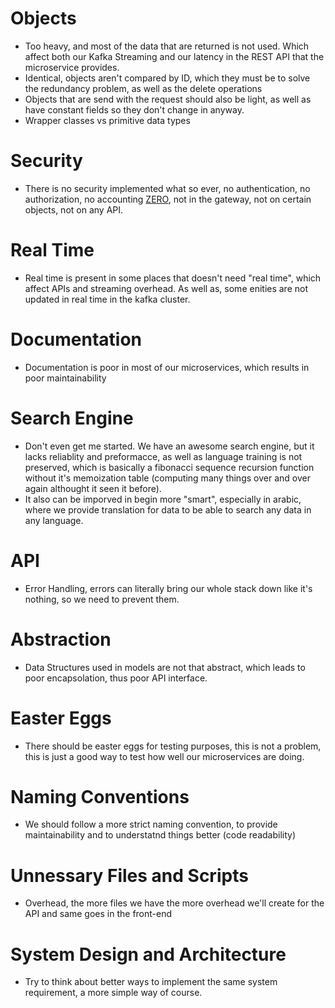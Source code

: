 # Objects
- Too heavy, and most of the data that are returned is not used. Which affect both our Kafka Streaming and our latency in the REST API that the microservice provides.
- Identical, objects aren't compared by ID, which they must be to solve the redundancy problem, as well as the delete operations
- Objects that are send with the request should also be light, as well as have constant fields so they don't change in anyway.
- Wrapper classes vs primitive data types

# Security
- There is no security implemented what so ever, no authentication, no authorization, no accounting [ZERO](https://64.media.tumblr.com/e9f5a52f4563ee58a151e0f98d6d36b4/tumblr_pvcwrrtu7K1xpdwtoo1_540.gifv), not in the gateway, not on certain objects, not on any API.

# Real Time
- Real time is present in some places that doesn't need "real time", which affect APIs and streaming overhead. As well as, some enities are not updated in real time in the kafka cluster.

# Documentation
- Documentation is poor in most of our microservices, which results in poor maintainability 

# Search Engine
- Don't even get me started. We have an awesome search engine, but it lacks reliablity and preformacce, as well as language training is not preserved, which is basically a fibonacci sequence recursion function without it's memoization table (computing many things over and over again althought it seen it before).
- It also can be imporved in begin more "smart", especially in arabic, where we provide translation for data to be able to search any data in any language.

# API
- Error Handling, errors can literally bring our whole stack down like it's nothing, so we need to prevent them.

# Abstraction
- Data Structures used in models are not that abstract, which leads to poor encapsolation, thus poor API interface.

# Easter Eggs
- There should be easter eggs for testing purposes, this is not a problem, this is just a good way to test how well our microservices are doing.

# Naming Conventions
- We should follow a more strict naming convention, to provide maintainability and to understatnd things better (code readability)

# Unnessary Files and Scripts
- Overhead, the more files we have the more overhead we'll create for the API and same goes in the front-end

# System Design and Architecture
- Try to think about better ways to implement the same system requirement, a more simple way of course.
